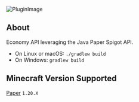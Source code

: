![PluginImage](https://i.imgur.com/Q5ONjmj.png)

## About

Economy API leveraging the Java Paper Spigot API.

* On Linux or macOS: `./gradlew build`
* On Windows: `gradlew build`

## Minecraft Version Supported

[Paper](https://papermc.io/software/paper) `1.20.X`
